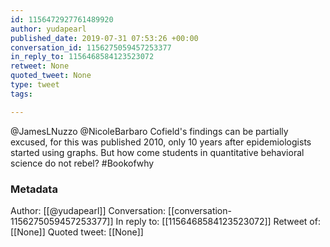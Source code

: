```yaml
---
id: 1156472927761489920
author: yudapearl
published_date: 2019-07-31 07:53:26 +00:00
conversation_id: 1156275059457253377
in_reply_to: 1156468584123523072
retweet: None
quoted_tweet: None
type: tweet
tags:

---
```


@JamesLNuzzo @NicoleBarbaro Cofield's findings can be partially excused, for this was published 2010, only 10 years after epidemiologists started using graphs. But how come students in quantitative behavioral science do not rebel? #Bookofwhy

### Metadata

Author: [[@yudapearl]]
Conversation: [[conversation-1156275059457253377]]
In reply to: [[1156468584123523072]]
Retweet of: [[None]]
Quoted tweet: [[None]]

